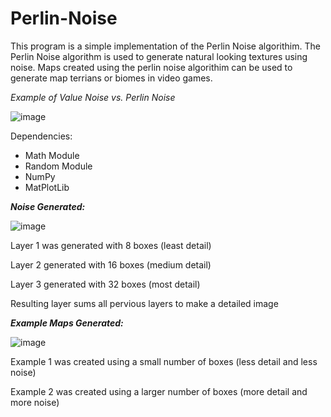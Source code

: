 # Perlin-Noise

This program is a simple implementation of the Perlin Noise algorithim. The Perlin Noise algorithm is used to generate natural looking textures using noise. Maps created using the perlin noise algorithim can be used to generate map terrians or biomes in video games.

_Example of Value Noise vs. Perlin Noise_

![image](https://user-images.githubusercontent.com/85080576/147285124-85331080-9a53-4a0f-bb75-76a94dc62881.png)



Dependencies:
  - Math Module
  - Random Module
  - NumPy
  - MatPlotLib


_**Noise Generated:**_

![image](https://user-images.githubusercontent.com/85080576/147283377-c369e4a5-087d-4200-8dc5-4069851f29ce.png)

Layer 1 was generated with 8 boxes (least detail) 

Layer 2 generated with 16 boxes (medium detail)

Layer 3 generated with 32 boxes (most detail)

Resulting layer sums all pervious layers to make a detailed image



**_Example Maps Generated:_**

![image](https://user-images.githubusercontent.com/85080576/147283513-83b94222-adfa-4e43-9499-dcdb39bf4bb1.png)

Example 1 was created using a small number of boxes (less detail and less noise)

Example 2 was created using a larger number of boxes (more detail and more noise)
